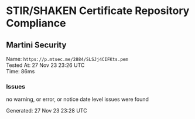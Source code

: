 # STIR/SHAKEN Certificate Repository Compliance

## Martini Security

Name: `https://p.mtsec.me/2884/SLSJj4CIFKts.pem`\
Tested At: 27 Nov 23 23:26 UTC\
Time: 86ms

### Issues

no warning, or error, or notice date level issues were found

Generated: 27 Nov 23 23:28 UTC